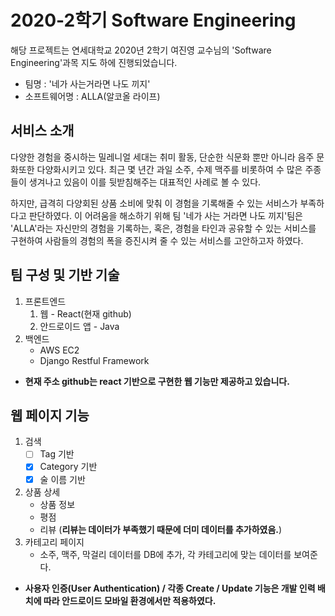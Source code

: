 # 2020-2학기 Software Engineering

해당 프로젝트는 연세대학교 2020년 2학기 여진영 교수님의 'Software Engineering'과목 지도 하에 진행되었습니다.

- 팀명 : '네가 사는거라면 나도 끼지'
- 소프트웨어명 : ALLA(알코올 라이프)

## 서비스 소개

다양한 경험을 중시하는 밀레니얼 세대는 취미 활동, 단순한 식문화 뿐만 아니라 음주 문화또한 다양화시키고 있다. 최근 몇 년간 과일 소주, 수제 맥주를 비롯하여 수 많은 주종들이 생겨나고 있음이 이를 뒷받침해주는 대표적인 사례로 볼 수 있다.

하지만, 급격히 다양회된 상품 소비에 맞춰 이 경험을 기록해줄 수 있는 서비스가 부족하다고 판단하였다. 이 어려움을 해소하기 위해 팀 '네가 사는 거라면 나도 끼지'팀은 'ALLA'라는 자신만의 경험을 기록하는, 혹은, 경험을 타인과 공유할 수 있는 서비스를 구현하여 사람들의 경험의 폭을 증진시켜 줄 수 있는 서비스를 고안하고자 하였다.

## 팀 구성 및 기반 기술

1. 프론트엔드
   1. 웹 - React(현재 github)
   1. 안드로이드 앱 - Java
1. 백엔드
   - AWS EC2
   - Django Restful Framework

- **현재 주소 github는 react 기반으로 구현한 웹 기능만 제공하고 있습니다.**

## 웹 페이지 기능

1. 검색
   - [ ] Tag 기반
   - [x] Category 기반
   - [x] 술 이름 기반
2. 상품 상세
   - 상품 정보
   - 평점
   - 리뷰 (**리뷰는 데이터가 부족했기 때문에 더미 데이터를 추가하였음.**)
3. 카테고리 페이지
   - 소주, 맥주, 막걸리 데이터를 DB에 추가, 각 카테고리에 맞는 데이터를 보여준다.

- **사용자 인증(User Authentication) / 각종 Create / Update 기능은 개발 인력 배치에 따라 안드로이드 모바일 환경에서만 적용하였다.**
